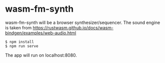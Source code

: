 # wasm-fm-synth

wasm-fm-synth will be a browser synthesizer/sequencer. The sound engine is
taken from https://rustwasm.github.io/docs/wasm-bindgen/examples/web-audio.html


```
$ npm install
$ npm run serve
```

The app will run on localhost:8080.
